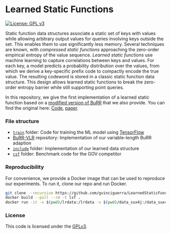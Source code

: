 # Learned Static Functions

[![License: GPL v3](https://img.shields.io/badge/License-GPLv3-blue.svg)](https://www.gnu.org/licenses/gpl-3.0)

Static function data structures associate a static set of keys with values while allowing arbitrary output values for queries involving keys outside the set.
This enables them to use significantly less memory.
Several techniques are known, with *compressed static functions* approaching the zero-order empirical entropy of the value sequence.
*Learned static functions* use machine learning to capture correlations between keys and values.
For each key, a model predicts a probability distribution over the values, from which we derive a key-specific prefix code to compactly encode the true value.
The resulting codeword is stored in a classic static function data structure.
This design allows learned static functions to break the zero-order entropy barrier while still supporting point queries.

In this repository, we give the first implementation of a learned static function based on a [modified version of BuRR](https://github.com/stefanfred/BuRR/tree/falsepositiveVLR) that we also provide.
You can find the original here: [Code](https://github.com/lorenzhs/BuRR), [paper](https://drops.dagstuhl.de/storage/00lipics/lipics-vol233-sea2022/LIPIcs.SEA.2022.4/LIPIcs.SEA.2022.4.pdf).

### File structure

- [`train`](https://github.com/gvinciguerra/LearnedStaticFunction/tree/main/train) folder: Code for training the ML model using [TensorFlow](https://github.com/tensorflow/tensorflow/)
- [BuRR-VLR](https://github.com/stefanfred/BuRR/tree/falsepositiveVLR) repository: Implementation of our variable-length BuRR adaption
- [`include`](https://github.com/gvinciguerra/LearnedStaticFunction/tree/main/include/learnedretrieval) folder: Implementation of our learned data structure
- [`csf`](https://github.com/gvinciguerra/LearnedStaticFunction/tree/main/csf) folder: Benchmark code for the GOV competitor

### Reproducibility

For convenience, we provide a Docker image that can be used to reproduce our experiments.
To run it, clone our repo and run Docker.

```bash
git clone --recursive https://github.com/gvinciguerra/LearnedStaticFunction.git
docker build --pull --rm -t lsf .
docker run -it -v $(pwd)/lrdata:/lrdata -v $(pwd)/data_sux4j:/data_sux4j -v $(pwd)/out:/out lsf
```

### License

This code is licensed under the [GPLv3](/LICENSE).
